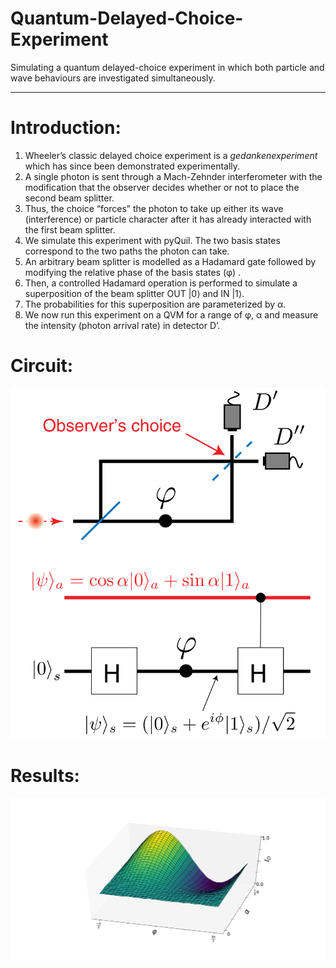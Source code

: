 # Quantum-Delayed-Choice-Experiment
Simulating a quantum delayed-choice experiment in which both particle and wave behaviours are investigated simultaneously.

------

# Introduction:

1. Wheeler’s classic delayed choice experiment is a *gedankenexperiment* which has since been demonstrated
   experimentally.
2. A single photon is sent through a Mach-Zehnder interferometer with the modification that the observer decides whether or not to place the second beam splitter.
3. Thus, the choice “forces” the photon to take up either its wave (interference) or particle character after it has already interacted with the first beam splitter.
4. We simulate this experiment with pyQuil. The two basis states correspond to the two paths the photon can take.
5. An arbitrary beam splitter is modelled as a Hadamard gate followed by modifying the relative phase of the basis states (φ) .
6. Then, a controlled Hadamard operation is performed to simulate a superposition of the beam splitter OUT |0⟩ and IN |1⟩. 
7. The probabilities for this superposition are parameterized by α.
8. We now run this experiment on a QVM for a range of φ, α and measure the intensity (photon arrival rate) in detector D’.

# Circuit:

![](./circuit.png)

# Results:

![](./result.png)

